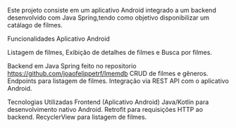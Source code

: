 
Este projeto consiste em um aplicativo Android integrado a um backend desenvolvido com Java Spring,tendo como objetivo disponibilizar um catálago de filmes.

Funcionalidades
Aplicativo Android

Listagem de filmes,
Exibição de detalhes de filmes e
Busca por filmes.

Backend em Java Spring feito no repositorio https://github.com/joaofelippetrf/Imemdb
CRUD de filmes e gêneros.
Endpoints para listagem de filmes.
Integração via REST API com o aplicativo Android.

Tecnologias Utilizadas
Frontend (Aplicativo Android)
Java/Kotlin para desenvolvimento nativo Android.
Retrofit para requisições HTTP ao backend.
RecyclerView para listagem de filmes.



